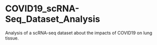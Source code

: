 # COVID19_scRNA-Seq_Dataset_Analysis
Analysis of a scRNA-seq dataset about the impacts of COVID19 on lung tissue.
